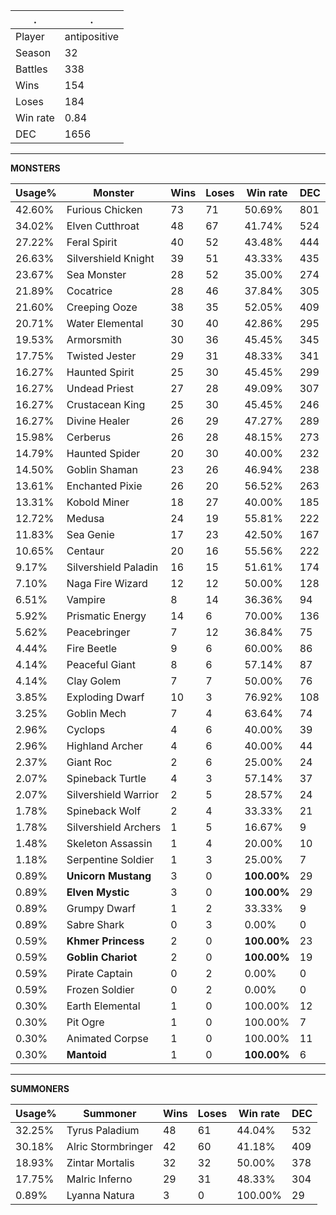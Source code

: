 .|.
|-|-
Player|antipositive
Season|32
Battles|338
Wins|154
Loses|184
Win rate|0.84
DEC|1656

---
**MONSTERS**

Usage%|Monster|Wins|Loses|Win rate|DEC|
-|-|-|-|-|-|
42.60%|Furious Chicken|73|71|50.69%|801|
34.02%|Elven Cutthroat|48|67|41.74%|524|
27.22%|Feral Spirit|40|52|43.48%|444|
26.63%|Silvershield Knight|39|51|43.33%|435|
23.67%|Sea Monster|28|52|35.00%|274|
21.89%|Cocatrice|28|46|37.84%|305|
21.60%|Creeping Ooze|38|35|52.05%|409|
20.71%|Water Elemental|30|40|42.86%|295|
19.53%|Armorsmith|30|36|45.45%|345|
17.75%|Twisted Jester|29|31|48.33%|341|
16.27%|Haunted Spirit|25|30|45.45%|299|
16.27%|Undead Priest|27|28|49.09%|307|
16.27%|Crustacean King|25|30|45.45%|246|
16.27%|Divine Healer|26|29|47.27%|289|
15.98%|Cerberus|26|28|48.15%|273|
14.79%|Haunted Spider|20|30|40.00%|232|
14.50%|Goblin Shaman|23|26|46.94%|238|
13.61%|Enchanted Pixie|26|20|56.52%|263|
13.31%|Kobold Miner|18|27|40.00%|185|
12.72%|Medusa|24|19|55.81%|222|
11.83%|Sea Genie|17|23|42.50%|167|
10.65%|Centaur|20|16|55.56%|222|
9.17%|Silvershield Paladin|16|15|51.61%|174|
7.10%|Naga Fire Wizard|12|12|50.00%|128|
6.51%|Vampire|8|14|36.36%|94|
5.92%|Prismatic Energy|14|6|70.00%|136|
5.62%|Peacebringer|7|12|36.84%|75|
4.44%|Fire Beetle|9|6|60.00%|86|
4.14%|Peaceful Giant|8|6|57.14%|87|
4.14%|Clay Golem|7|7|50.00%|76|
3.85%|Exploding Dwarf|10|3|76.92%|108|
3.25%|Goblin Mech|7|4|63.64%|74|
2.96%|Cyclops|4|6|40.00%|39|
2.96%|Highland Archer|4|6|40.00%|44|
2.37%|Giant Roc|2|6|25.00%|24|
2.07%|Spineback Turtle|4|3|57.14%|37|
2.07%|Silvershield Warrior|2|5|28.57%|24|
1.78%|Spineback Wolf|2|4|33.33%|21|
1.78%|Silvershield Archers|1|5|16.67%|9|
1.48%|Skeleton Assassin|1|4|20.00%|10|
1.18%|Serpentine Soldier|1|3|25.00%|7|
0.89%|**Unicorn Mustang**|3|0|**100.00%**|29|
0.89%|**Elven Mystic**|3|0|**100.00%**|29|
0.89%|Grumpy Dwarf|1|2|33.33%|9|
0.89%|Sabre Shark|0|3|0.00%|0|
0.59%|**Khmer Princess**|2|0|**100.00%**|23|
0.59%|**Goblin Chariot**|2|0|**100.00%**|19|
0.59%|Pirate Captain|0|2|0.00%|0|
0.59%|Frozen Soldier|0|2|0.00%|0|
0.30%|Earth Elemental|1|0|100.00%|12|
0.30%|Pit Ogre|1|0|100.00%|7|
0.30%|Animated Corpse|1|0|100.00%|11|
0.30%|**Mantoid**|1|0|**100.00%**|6|

---
**SUMMONERS**

Usage%|Summoner|Wins|Loses|Win rate|DEC|
-|-|-|-|-|-|
32.25%|Tyrus Paladium|48|61|44.04%|532|
30.18%|Alric Stormbringer|42|60|41.18%|409|
18.93%|Zintar Mortalis|32|32|50.00%|378|
17.75%|Malric Inferno|29|31|48.33%|304|
0.89%|Lyanna Natura|3|0|100.00%|29|
